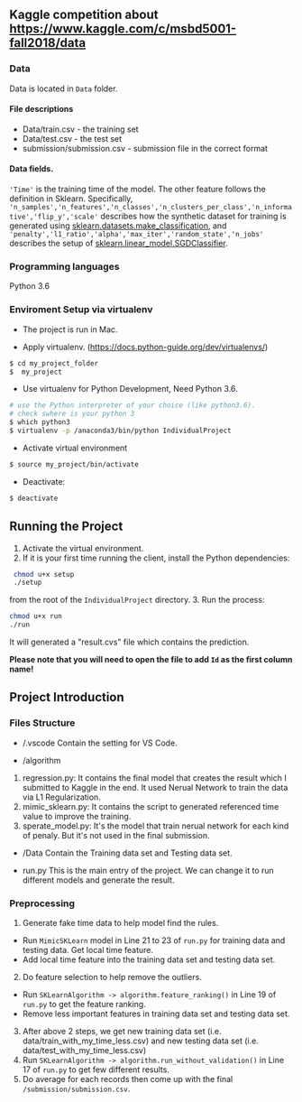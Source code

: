 ##  Kaggle competition about https://www.kaggle.com/c/msbd5001-fall2018/data

### Data

Data is located in `Data` folder. 

#### File descriptions
- Data/train.csv - the training set
- Data/test.csv - the test set
- submission/submission.csv - submission file in the correct format

#### Data fields.
`'Time'` is the training time of the model. The other feature follows the definition in Sklearn. Specifically, `'n_samples','n_features','n_classes','n_clusters_per_class','n_informative','flip_y','scale'` describes how the synthetic dataset for training is generated using [sklearn.datasets.make_classification](http://scikit-learn.org/stable/modules/generated/sklearn.datasets.make_classification.html), and `'penalty','l1_ratio','alpha','max_iter','random_state','n_jobs'` describes the setup of [sklearn.linear_model.SGDClassifier](http://scikit-learn.org/stable/modules/generated/sklearn.linear_model.SGDClassifier.html#sklearn.linear_model.SGDClassifier).

### Programming languages
Python 3.6

### Enviroment Setup via virtualenv

- The project is run in Mac.

- Apply virtualenv. (https://docs.python-guide.org/dev/virtualenvs/)
```zsh
$ cd my_project_folder
$  my_project
```

- Use virtualenv for Python Development, Need Python 3.6.
```zsh
# use the Python interpreter of your choice (like python3.6).
# check swhere is your python 3
$ which python3
$ virtualenv -p /anaconda3/bin/python IndividualProject
```

- Activate virtual environment
```zsh
$ source my_project/bin/activate
```

- Deactivate:
```zsh
$ deactivate
```

## Running the Project
 1. Activate the virtual environment.
 2. If it is your first time running the client, install the Python dependencies:

```zsh
 chmod u+x setup
 ./setup
```
 from the root of the `IndividualProject` directory.
 3. Run the process:
 ```zsh
 chmod u+x run
 ./run
```
It will generated a "result.cvs" file which contains the prediction. 

**Please note that you will need to open the file to add `Id` as the first column name!**

## Project Introduction

### Files Structure

- /.vscode
Contain the setting for VS Code.

- /algorithm
1. regression.py: It contains the final model that creates the result which I submitted to Kaggle in the end. It used Nerual Network to train the data via L1 Regularization.
2. mimic_sklearn.py: It contains the script to generated referenced time value to improve the training.
3. sperate_model.py: It's the model that train nerual network for each kind of penaly. But it's not used in the final submission.

- /Data
Contain the Training data set and Testing data set.

- run.py
This is the main entry of the project. We can change it to run different models and generate the result.

### Preprocessing

1. Generate fake time data to help model find the rules. 
 - Run `MimicSKLearn` model in Line 21 to 23 of `run.py` for training data and testing data. Get local time feature.
 - Add local time feature into the training data set and testing data set.
2. Do feature selection to help remove the outliers.
 - Run `SKLearnAlgorithm -> algorithm.feature_ranking()` in Line 19 of `run.py` to get the feature ranking.
 - Remove less important features in training data set and testing data set.
3. After above 2 steps, we get new training data set (i.e. data/train_with_my_time_less.csv) and new testing data set (i.e. data/test_with_my_time_less.csv)
4. Run `SKLearnAlgorithm -> algorithm.run_without_validation()` in Line 17 of `run.py` to get few different results.
5. Do average for each records then come up with the final `/submission/submission.csv`. 